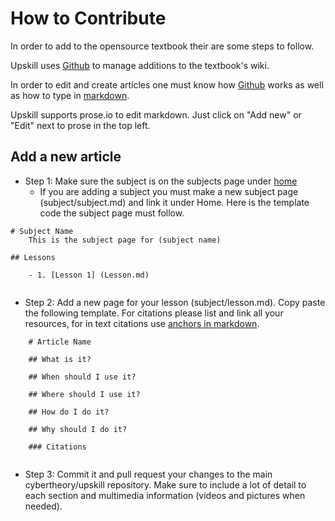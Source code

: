 # How to Contribute

In order to add to the opensource textbook their are some steps to follow.

Upskill uses [Github](github.com) to manage additions to the textbook's wiki.

In order to edit and create articles one must know how [Github](github.com) works as well as how to type in [markdown](https://github.com/luong-komorebi/Markdown-Tutorial).

Upskill supports prose.io to edit markdown. Just click on "Add new" or "Edit" next to prose in the top left.

## Add a new article

 - Step 1: Make sure the subject is on the subjects page under [home](upskill.therishabhsingh.com)
 	- If you are adding a subject you must make a new subject page (subject/subject.md) and link it under Home. Here is the template code the subject page must follow.
    
```	
# Subject Name
    This is the subject page for (subject name)
        
## Lessons
    
	- 1. [Lesson 1] (Lesson.md)
    
```

- Step 2: Add a new page for your lesson (subject/lesson.md). Copy paste the following template. For citations please list and link all your resources, for in text citations use [anchors in markdown](https://stackoverflow.com/questions/5319754/cross-reference-named-anchor-in-markdown).

```
    # Article Name
    
    ## What is it?
    
    ## When should I use it?
    
    ## Where should I use it?
    
    ## How do I do it?
    
    ## Why should I do it?
    
    ### Citations 
    
```    
- Step 3: Commit it and pull request your changes to the main cybertheory/upskill repository. Make sure to include a lot of detail to each section and multimedia information (videos and pictures when needed).
